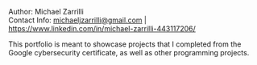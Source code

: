 Author: Michael Zarrilli  
Contact Info: michaeljzarrilli@gmail.com | https://www.linkedin.com/in/michael-zarrilli-443117206/

This portfolio is meant to showcase projects that I completed from the Google cybersecurity certificate, as well as other programming projects.
